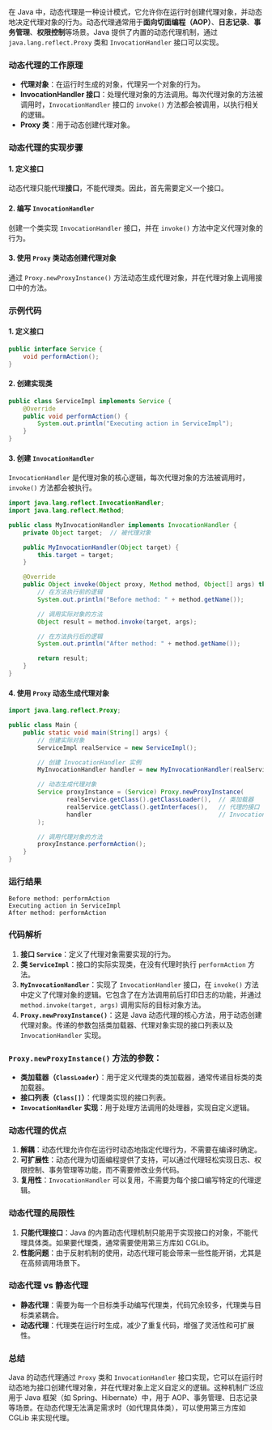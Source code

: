 在 Java 中，动态代理是一种设计模式，它允许你在运行时创建代理对象，并动态地决定代理对象的行为。动态代理通常用于**面向切面编程（AOP）**、**日志记录**、**事务管理**、**权限控制**等场景。Java 提供了内置的动态代理机制，通过 `java.lang.reflect.Proxy` 类和 `InvocationHandler` 接口可以实现。

### 动态代理的工作原理

- **代理对象**：在运行时生成的对象，代理另一个对象的行为。
- **InvocationHandler 接口**：处理代理对象的方法调用。每次代理对象的方法被调用时，`InvocationHandler` 接口的 `invoke()` 方法都会被调用，以执行相关的逻辑。
- **Proxy 类**：用于动态创建代理对象。

### 动态代理的实现步骤

#### 1. 定义接口
动态代理只能代理**接口**，不能代理类。因此，首先需要定义一个接口。

#### 2. 编写 `InvocationHandler`
创建一个类实现 `InvocationHandler` 接口，并在 `invoke()` 方法中定义代理对象的行为。

#### 3. 使用 `Proxy` 类动态创建代理对象
通过 `Proxy.newProxyInstance()` 方法动态生成代理对象，并在代理对象上调用接口中的方法。

### 示例代码

#### 1. 定义接口

```java
public interface Service {
    void performAction();
}
```

#### 2. 创建实现类

```java
public class ServiceImpl implements Service {
    @Override
    public void performAction() {
        System.out.println("Executing action in ServiceImpl");
    }
}
```

#### 3. 创建 `InvocationHandler`

`InvocationHandler` 是代理对象的核心逻辑，每次代理对象的方法被调用时，`invoke()` 方法都会被执行。

```java
import java.lang.reflect.InvocationHandler;
import java.lang.reflect.Method;

public class MyInvocationHandler implements InvocationHandler {
    private Object target;  // 被代理对象

    public MyInvocationHandler(Object target) {
        this.target = target;
    }

    @Override
    public Object invoke(Object proxy, Method method, Object[] args) throws Throwable {
        // 在方法执行前的逻辑
        System.out.println("Before method: " + method.getName());

        // 调用实际对象的方法
        Object result = method.invoke(target, args);

        // 在方法执行后的逻辑
        System.out.println("After method: " + method.getName());

        return result;
    }
}
```

#### 4. 使用 `Proxy` 动态生成代理对象

```java
import java.lang.reflect.Proxy;

public class Main {
    public static void main(String[] args) {
        // 创建实际对象
        ServiceImpl realService = new ServiceImpl();

        // 创建 InvocationHandler 实例
        MyInvocationHandler handler = new MyInvocationHandler(realService);

        // 动态生成代理对象
        Service proxyInstance = (Service) Proxy.newProxyInstance(
                realService.getClass().getClassLoader(),  // 类加载器
                realService.getClass().getInterfaces(),   // 代理的接口
                handler                                   // InvocationHandler 实现
        );

        // 调用代理对象的方法
        proxyInstance.performAction();
    }
}
```

### 运行结果

```plaintext
Before method: performAction
Executing action in ServiceImpl
After method: performAction
```

### 代码解析

1. **接口 `Service`**：定义了代理对象需要实现的行为。
2. **类 `ServiceImpl`**：接口的实际实现类，在没有代理时执行 `performAction` 方法。
3. **`MyInvocationHandler`**：实现了 `InvocationHandler` 接口，在 `invoke()` 方法中定义了代理对象的逻辑。它包含了在方法调用前后打印日志的功能，并通过 `method.invoke(target, args)` 调用实际的目标对象方法。
4. **`Proxy.newProxyInstance()`**：这是 Java 动态代理的核心方法，用于动态创建代理对象。传递的参数包括类加载器、代理对象实现的接口列表以及 `InvocationHandler` 实现。

### `Proxy.newProxyInstance()` 方法的参数：
- **类加载器（`ClassLoader`）**：用于定义代理类的类加载器，通常传递目标类的类加载器。
- **接口列表（`Class[]`）**：代理类实现的接口列表。
- **`InvocationHandler` 实现**：用于处理方法调用的处理器，实现自定义逻辑。

### 动态代理的优点
1. **解耦**：动态代理允许你在运行时动态地指定代理行为，不需要在编译时确定。
2. **可扩展性**：动态代理为切面编程提供了支持，可以通过代理轻松实现日志、权限控制、事务管理等功能，而不需要修改业务代码。
3. **复用性**：`InvocationHandler` 可以复用，不需要为每个接口编写特定的代理逻辑。

### 动态代理的局限性
1. **只能代理接口**：Java 的内置动态代理机制只能用于实现接口的对象，不能代理具体类。如果要代理类，通常需要使用第三方库如 CGLib。
2. **性能问题**：由于反射机制的使用，动态代理可能会带来一些性能开销，尤其是在高频调用场景下。

### 动态代理 vs 静态代理

- **静态代理**：需要为每一个目标类手动编写代理类，代码冗余较多，代理类与目标类紧耦合。
- **动态代理**：代理类在运行时生成，减少了重复代码，增强了灵活性和可扩展性。

### 总结

Java 的动态代理通过 `Proxy` 类和 `InvocationHandler` 接口实现，它可以在运行时动态地为接口创建代理对象，并在代理对象上定义自定义的逻辑。这种机制广泛应用于 Java 框架（如 Spring、Hibernate）中，用于 AOP、事务管理、日志记录等场景。在动态代理无法满足需求时（如代理具体类），可以使用第三方库如 CGLib 来实现代理。